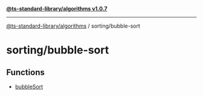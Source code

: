 [**@ts-standard-library/algorithms v1.0.7**](../../README.md)

***

[@ts-standard-library/algorithms](../../modules.md) / sorting/bubble-sort

# sorting/bubble-sort

## Functions

- [bubbleSort](functions/bubbleSort.md)

